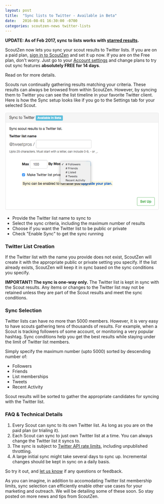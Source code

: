 ```yaml
---
layout: post
title:  "Sync lists to Twitter - Available in Beta"
date:   2016-08-01 16:30:00 -0700
categories: scoutzen-news twitter-lists
---
```


__UPDATE: As of Feb 2017, sync to lists works with
[starred results](/features/2017/02/24/star-and-sync.html).__

ScoutZen now lets you sync your scout results to Twitter lists. If you
are on a paid plan, [sign in to ScoutZen][sz] and set it up now. If you
are on the Free plan, don't worry. Just go to your [Account settings][acct]
and change plans to try out sync features __absolutely FREE for 14 days__.

Read on for more details.

Scouts run continually gathering results matching your criteria. These
results can always be browsed from within ScoutZen. However, by syncing
them to Twitter you can see the list timeline in your favorite Twitter
client. Here is how the Sync setup looks like if you go to the Settings
tab for your selected Scout.  

![Sync Setup](/assets/sync-twitter-list-setup.png)

* Provide the Twitter list name to sync to
* Select the sync criteria, including the maximum number of results
* Choose if you want the Twitter list to be public or private
* Check "Enable Sync" to get the sync running

### Twitter List Creation

If the Twitter list with the name you provide does not exist, ScoutZen
will create it with the appropriate public or private setting you
specify. If the list already exists, ScoutZen will keep it in sync based
on the sync conditions you specify.

__IMPORTANT! The sync is one-way only.__ The Twitter list is kept in sync
with the Scout results. Any items or changes to the Twitter list may not
be retained unless they are part of the Scout results and meet the sync
conditions.

### Sync Selection

Twitter lists can have no more than 5000 members. However, it is
very easy to have scouts gathering tens of thousands of results. For
example, when a Scout is tracking followers of some account, or monitoring
a very popular hashtag. Sync conditions help you get the best results
while staying under the limit of Twitter list members.

Simply specify the maximum number (upto 5000) sorted by descending
number of:

* Followers
* Friends
* List memberships
* Tweets
* Recent Activity

Scout results will be sorted to gather the appropriate candidates
for syncing with the Twitter list.

### FAQ & Technical Details

1. Every Scout can sync to its own Twitter list. As long as you are on
   the paid plan (or trialing it).
1. Each Scout can sync to just own Twitter list at a time. You can
   always change the Twitter list it syncs to.
1. The sync is subject to [Twitter API rate limits][twrl], including
   unpublished throttling.
1. A large initial sync might take several days to sync up. Incremental
   changes should be kept in sync on a daily basis.

So try it out, and [let us know][mail] if any questions or feedback.

As you can imagine, in addition to accomodating Twitter list membership
limits, sync selection can efficiently enable other use cases for your
marketing and outreach. We will be detailing some of these soon. So stay
posted on more news and tips from ScoutZen.

[sz]: https://www.scoutzen.com
[acct]: https://www.scoutzen.com/account
[twrl]: https://dev.twitter.com/rest/public/rate-limiting
[mail]: <mailto:contact@scoutzen.com>
